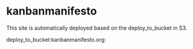 # kanbanmanifesto
This site is automatically deployed based on the deploy_to_bucket in S3.


deploy_to_bucket:kanbanmanifesto.org:
